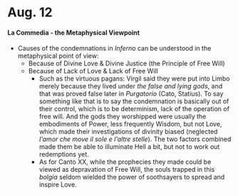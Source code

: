 # Aug. 12

#### La Commedia - the Metaphysical Viewpoint

* Causes of the condemnations in _Inferno_ can be understood in the metaphysical point of view:
  * Because of Divine Love & Divine Justice (the Principle of Free Will)
  * Because of Lack of Love & Lack of Free Will
    * Such as the virtuous pagans: Virgil said they were put into Limbo merely because they lived under _the false and lying gods_, and that was proved false later in _Purgatorio_ (Cato, Statius). To say something like that is to say the condemnation is basically out of their control, which is to be determinism, lack of the operation of free will. And the gods they worshipped were usually the embodiments of Power, less frequently Wisdom, but not Love, which made their investigations of divinity biased (neglected _l'amor che move il sole e l'altre stelle_). The two factors combined made them be able to illuminate Hell a bit, but not to work out redemptions yet.
    * As for Canto XX, while the prophecies they made could be viewed as depravation of Free Will, the souls trapped in this _bolgia_ seldom wielded the power of soothsayers to spread and inspire Love.
